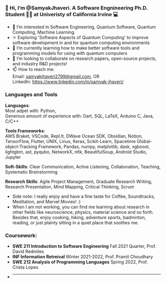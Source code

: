 ### 👋 Hi, I’m @SamyakJhaveri. A Software Engnineering Ph.D. Student 👨‍🎓 at Univeristy of California Irvine 💻
- 🔎 I’m interested in Software Engineering, Quantum Software, Quantum Computing, Machine Learning. 
- ⚛️ Exploring 'Software Aspects of Quantum Computing' to improve software development in and for quantum computing environments
- 🌱 I’m currently learning how to make better software tools and programming models for using with quantum computers
- 🤝 I’m looking to collaborate on research papers, open-source projects, and industry R&D projects!
- 📫 How to reach me: <br> Email: samyakjhaveri2799@gmail.com, OR <br> 
LinkedIn: https://www.linkedin.com/in/samyak-jhaveri/

### Languages and Tools

**Languages**: <br>
 Most adpet with: Python, <br>
 Generous amount of experience with: Dart, SQL, LaTeX, Arduino C, Java, C/C++

**Tools Frameworks**: <br>
AWS Braket, VSCode, Repl.It, DWave Ocean SDK, Obsidian, Notion, TensorFlow, Flutter, UNIX, Linux, Keras, Scikit-Learn, Spacetime Global-object-Tracking Framework, Pandas, numpy, matplotlib, dask, xgboost, lightgbm, ast, pyqubo, NetworkX, nltk, BeautifulSoup, Android Studio, Jupyter


**Soft-Skills**: Clear Communication, Active Listening, Collaboration, Teaching, Systematic Brainstorming 

**Research Skills**: Agile Project Management, Graduate Research Writing, Research Presentation, Mind Mapping, Critical Thinking, Scrum 


- Side note: I really enjoy and have a fine taste for Coffee, Soundtracks, Meditation, and Marvel Movies! :)
- When I am not working, you can find me learning about research in other fields like neuroscience, physics, material science and so forth. Besides that, enjoy cooking, hiking, adventure sports, badminton, reading, or just plainly sitting in a quiet place that soothes me.

### Coursework:
- **SWE 211 Introduction to Software Engineering** Fall 2021 Quarter, Prof. David Redmiles
- **INF Information Retreival** Winter 2021-2022, Prof. Pramit Choudhary
- **SWE 212 Analysis of Programming Languages** Spring 2022, Prof. Crista Lopes
- ** **

<!---
SamyakJhaveri/SamyakJhaveri is a ✨ special ✨ repository because its `README.md` (this file) appears on your GitHub profile.
You can click the Preview link to take a look at your changes.
--->


